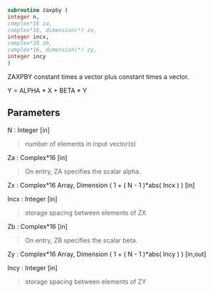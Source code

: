 ```fortran  
subroutine zaxpby (  
integer n,  
complex*16 za,  
complex*16, dimension(*) zx,  
integer incx,  
complex*16 zb,  
complex*16, dimension(*) zy,  
integer incy  
)  
```  
  
ZAXPBY constant times a vector plus constant times a vector.  
  
Y = ALPHA * X + BETA * Y  
  
  
## Parameters  
N : Integer [in]  
> number of elements in input vector(s)  
  
Za : Complex*16 [in]  
> On entry, ZA specifies the scalar alpha.  
  
Zx : Complex*16 Array, Dimension ( 1 + ( N - 1 )*abs( Incx ) ) [in]  
  
Incx : Integer [in]  
> storage spacing between elements of ZX  
  
Zb : Complex*16 [in]  
> On entry, ZB specifies the scalar beta.  
  
Zy : Complex*16 Array, Dimension ( 1 + ( N - 1 )*abs( Incy ) ) [in,out]  
  
Incy : Integer [in]  
> storage spacing between elements of ZY  
  
